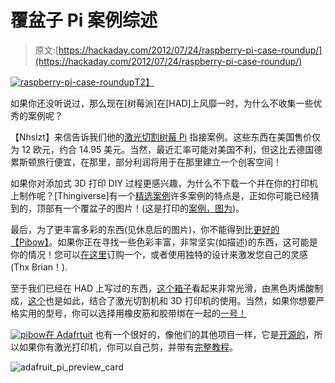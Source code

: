 # 覆盆子 Pi 案例综述

> 原文:[https://hackaday.com/2012/07/24/raspberry-pi-case-roundup/](https://hackaday.com/2012/07/24/raspberry-pi-case-roundup/)

[![raspberry-pi-case-roundup](../Images/fe76d427e2bd532f940d24a8ab7bb397.png "raspberry-pi-case-roundup")T2】](http://hackaday.com/2012/07/23/raspberry-pi-case-roundup/raspberry-pi-case-roundup/)

如果你还没听说过，那么现在[树莓派]在[HAD]上风靡一时，为什么不收集一些优秀的案例呢？

【Nhslzt】来信告诉我们他的[激光切割树莓 Pi](http://www.etsy.com/listing/93162730/bramble-pi-raspberry-pi-laser-cut-finger "laser cut Raspberry Pi case") 指接案例。这些东西在美国售价仅为 12 欧元，约合 14.95 美元。当然，最近汇率可能对美国不利，但这比去德国德累斯顿旅行便宜，在那里，部分利润将用于在那里建立一个创客空间！

如果你对添加式 3D 打印 DIY 过程更感兴趣，为什么不下载一个并在你的打印机上制作呢？[Thingiverse]有一个[精选案例](http://www.thingiverse.com/search?q=raspberry+pi+case&sa=Search "Thingiverse Raspberry Pi Case")许多案例的特点是，正如你可能已经猜到的，顶部有一个覆盆子的图片！(这是打印的[案例，图为](http://www.thingiverse.com/thing:27009 "Raspberry Pi case 3D printed"))。

最后，为了更丰富多彩的东西(见休息后的图片)，你不能得到比[更好的【Pibow】](http://www.raspberrypi.org/archives/1640 "Pibow")。如果你正在寻找一些色彩丰富，非常坚实(如描述)的东西，这可能是你的情况！您可以[在这里](http://www.pibow.com/ "order Pibow")订购一个，或者使用独特的设计来激发您自己的灵感(Thx Brian！).

至于我们已经在 HAD 上写过的东西，[这个箱子](http://hackaday.com/2012/06/29/raspberry-pi-enclosure-turns-it-into-a-desktop-pc/ "[HAD] Raspberry Pi Case")看起来非常光滑，由黑色丙烯酸制成，[这个](http://hackaday.com/2012/06/26/building-better-cases-with-a-laser-cutter/ "laser cutter case")也是如此，结合了激光切割机和 3D 打印机的使用。当然，如果你想要严格实用的型号，你可以选择用橡皮筋和胶带绑在一起的[一号！](http://hackaday.com/2012/07/05/flimsy-pi-case-still-provides-a-level-of-protection/ "flimsy Raspberry pi case")

[![pibow](../Images/4ee89f1ff2cb2a5a652aef74d2c36171.png "pibow")](http://hackaday.com/2012/07/23/raspberry-pi-case-roundup/pibow/)[在 Adafrtuit](http://www.adafruit.com/products/859) 也有一个很好的，像他们的其他项目一样，它是[开源的](http://www.thingiverse.com/thing:24461)，所以如果你有激光打印机，你可以自己剪，并带有[完整教程](http://learn.adafruit.com/pi-box)。

![](../Images/6e5402d22cf48b5d093d5f08fcc34baf.png "adafruit_pi_preview_card")